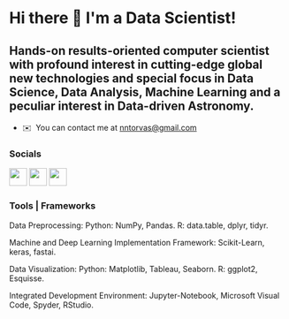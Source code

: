 Hi there 👋 I'm a Data Scientist!
=====================================

Hands-on results-oriented computer scientist with profound interest in cutting-edge global new technologies and special focus in Data Science, Data Analysis, Machine Learning and a peculiar interest in Data-driven Astronomy.
------------------------------------

* ✉️  You can contact me at [nntorvas@gmail.com](mailto:nntorvas@gmail.com)

### Socials

<p align="left"> 
<a href="https://www.github.com/NNtorvas" target="_blank" rel="noreferrer"><img src="https://raw.githubusercontent.com/danielcranney/readme-generator/main/public/icons/socials/github.svg" width="32" height="32" /></a> 
<a href="https://www.linkedin.com/in/nntorvas/" target="_blank" rel="noreferrer"><img src="https://raw.githubusercontent.com/danielcranney/readme-generator/main/public/icons/socials/linkedin.svg" width="32" height="32" /></a> 
<a href="https://twitter.com/NNtorvas" target="_blank" rel="noreferrer"><img src="https://raw.githubusercontent.com/danielcranney/readme-generator/main/public/icons/socials/twitter.svg" width="32" height="32" /></a></p>

### Tools | Frameworks 

Data Preprocessing: Python: NumPy, Pandas. R: data.table, dplyr, tidyr. 

Machine and Deep Learning Implementation Framework: Scikit-Learn, keras, fastai. 

Data Visualization: Python: Matplotlib, Tableau, Seaborn. R: ggplot2, Esquisse. 

Integrated Development Environment: Jupyter-Notebook, Microsoft Visual Code, Spyder, RStudio.
